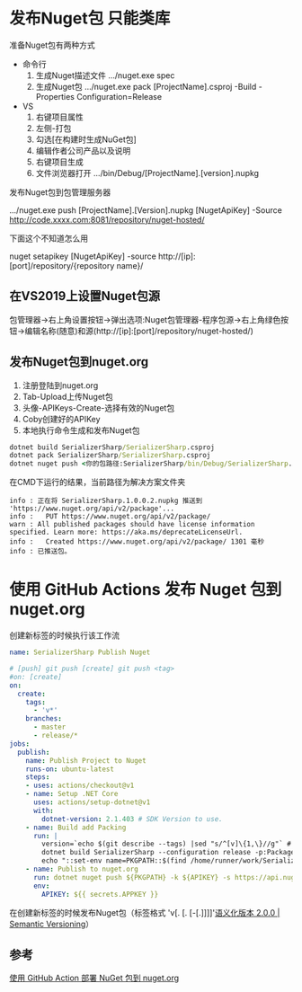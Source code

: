# 发布Nuget包 只能类库

准备Nuget包有两种方式

- 命令行
  1. 生成Nuget描述文件 .../nuget.exe spec
  2. 生成Nuget包 .../nuget.exe pack [ProjectName].csproj -Build -Properties Configuration=Release
- VS
  1. 右键项目属性
  2. 左侧-打包
  3. 勾选[在构建时生成NuGet包]
  4. 编辑作者公司产品以及说明
  5. 右键项目生成
  6. 文件浏览器打开 .../bin/Debug/[ProjectName].[version].nupkg

发布Nuget包到包管理服务器

.../nuget.exe push [ProjectName].[Version].nupkg [NugetApiKey] -Source http://code.xxxx.com:8081/repository/nuget-hosted/

下面这个不知道怎么用

nuget setapikey [NugetApiKey] -source http://[ip]:[port]/repository/{repository name}/

## 在VS2019上设置Nuget包源

包管理器->右上角设置按钮->弹出选项:Nuget包管理器-程序包源->右上角绿色按钮->编辑名称(随意)和源(http://[ip]:[port]/repository/nuget-hosted/)

## 发布Nuget包到nuget.org

1. 注册登陆到nuget.org
2. Tab-Upload上传Nuget包
3. 头像-APIKeys-Create-选择有效的Nuget包
4. Coby创建好的APIKey
5. 本地执行命令生成和发布Nuget包
```cmd
dotnet build SerializerSharp/SerializerSharp.csproj
dotnet pack SerializerSharp/SerializerSharp.csproj
dotnet nuget push <你的包路径:SerializerSharp/bin/Debug/SerializerSharp.1.0.0.2.nupkg> -k <你的key:APIKey> -s <需要发布的包源地址:https://api.nuget.org/v3/index.json>
```
在CMD下运行的结果，当前路径为解决方案文件夹
```output
info : 正在将 SerializerSharp.1.0.0.2.nupkg 推送到 'https://www.nuget.org/api/v2/package'...
info :   PUT https://www.nuget.org/api/v2/package/
warn : All published packages should have license information specified. Learn more: https://aka.ms/deprecateLicenseUrl.
info :   Created https://www.nuget.org/api/v2/package/ 1301 毫秒
info : 已推送包。
```

# 使用 GitHub Actions 发布 Nuget 包到 nuget.org

创建新标签的时候执行该工作流
```yaml
name: SerializerSharp Publish Nuget

# [push] git push [create] git push <tag>
#on: [create]
on: 
  create:
    tags:
      - 'v*'
    branches:
      - master
      - release/*
jobs:
  publish:
    name: Publish Project to Nuget
    runs-on: ubuntu-latest
    steps:
    - uses: actions/checkout@v1
    - name: Setup .NET Core
      uses: actions/setup-dotnet@v1
      with:
        dotnet-version: 2.1.403 # SDK Version to use.
    - name: Build add Packing
      run: |
        version=`echo $(git describe --tags) |sed "s/^[v]\{1,\}//g"` # Filter out prefix 'v'
        dotnet build SerializerSharp --configuration release -p:PackageVersion=$version
        echo "::set-env name=PKGPATH::$(find /home/runner/work/SerializerSharp/SerializerSharp/SerializerSharp/bin/release/ -name "*.nupkg")" # https://jasonet.co/posts/new-features-of-github-actions/#passing-data-to-future-steps
    - name: Publish to nuget.org
      run: dotnet nuget push ${PKGPATH} -k ${APIKEY} -s https://api.nuget.org/v3/index.json
      env:
        APIKEY: ${{ secrets.APPKEY }}

```

在创建新标签的时候发布Nuget包（标签格式 'v<major>[.<minor> [.<patch> [-<suffix>[.<version>]]]]'[语义化版本 2.0.0 | Semantic Versioning](https://semver.org/lang/zh-CN/)）

## 参考

[使用 GitHub Action 部署 NuGet 包到 nuget.org](http://gaufung.com/post/ji-zhu/how-to-use-github-action)
